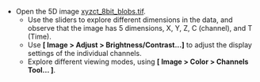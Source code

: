 - Open the 5D image [xyzct_8bit_blobs.tif](https://github.com/NEUBIAS/training-resources/raw/master/image_data/xyzct_8bit_blobs.tif).
  - Use the sliders to explore different dimensions in the data, and observe that the image has 5 dimensions, X, Y, Z, C (channel), and T (Time).
  - Use **[ Image > Adjust > Brightness/Contrast...]** to adjust the display settings of the individual channels.
  - Explore different viewing modes, using **[ Image > Color > Channels Tool... ]**.
